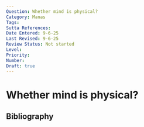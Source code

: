 ```yaml
---
Question: Whether mind is physical?
Category: Manas
Tags: 
Sutta References: 
Date Entered: 9-6-25
Last Revised: 9-6-25
Review Status: Not started
Level: 
Priority: 
Number: 
Draft: true
---
```


# Whether mind is physical?

## Bibliography

<!-- 

Notes:



-->